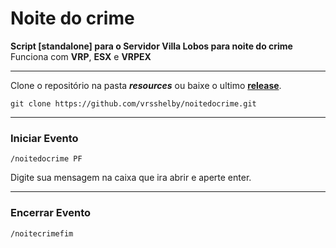 


# Noite do crime
**Script [standalone] para o Servidor Villa Lobos para noite do crime**
Funciona com **VRP**, **ESX** e **VRPEX**
__________
Clone o repositório na pasta ***resources*** ou baixe o ultimo [**release**](https://github.com/vrsshelby/noitedocrime/releases).

    git clone https://github.com/vrsshelby/noitedocrime.git

________________

### Iniciar Evento

    /noitedocrime PF

Digite sua mensagem na caixa que ira abrir e aperte enter.
__________

### Encerrar Evento

    /noitecrimefim
